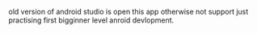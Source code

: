 old version of android studio is open this app otherwise not support just practising first bigginner level anroid devlopment.
